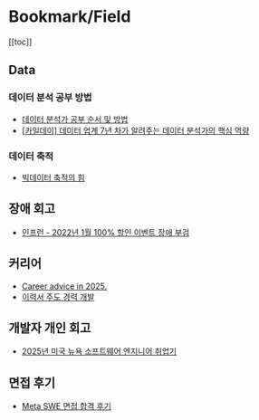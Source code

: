 # Bookmark/Field

[[toc]]

## Data

### 데이터 분석 공부 방법

- [데이터 분석가 공부 순서 및 방법](https://youtu.be/oeC8yQXjaBg?si=94uHTYcnAoqx4YKK)
- [ [카일데이] 데이터 업계 7년 차가 알려주는 데이터 분석가의 핵심 역량](https://youtu.be/Z0PEIqKOhDE?si=T1ohVQ7WLmB7R3b2)

### 데이터 축적

- [빅데이터 축적의 힘](https://brunch.co.kr/@kinghm71/30)

## 장애 회고

- [인프런 - 2022년 1월 100% 할인 이벤트 장애 부검](https://tech.inflab.com/202201-event-postmortem/)

## 커리어
- [Career advice in 2025.](https://lethain.com/career-advice-2025/)
- [이력서 주도 경력 개발](https://blog.shiren.dev/ko/post/2025-02-28)

## 개발자 개인 회고

- [2025년 미국 뉴욕 소프트웨어 엔지니어 취업기](https://www.nyprogrammer.com/p/job-hunting-2025)

## 면접 후기

- [Meta SWE 면접 합격 후기](https://www.nyprogrammer.com/p/meta-swe-interview)
